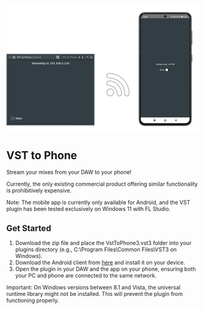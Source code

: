 ![alt text](https://github.com/muradavud/vst-to-phone/blob/master/screenshot.png?raw=true)

# VST to Phone
Stream your mixes from your DAW to your phone!

Currently, the only existing commercial product offering similar functionality is prohibitively expensive.

Note: The mobile app is currently only available for Android, and the VST plugin has been tested exclusively on Windows 11 with FL Studio.

## Get Started
1. Download the zip file and place the VstToPhone3.vst3 folder into your plugins directory (e.g., C:\Program Files\Common Files\VST3 on Windows).
2. Download the Android client from [here](https://github.com/muradavud/vst-to-phone-client) and install it on your device.
3. Open the plugin in your DAW and the app on your phone, ensuring both your PC and phone are connected to the same network.
   
Important: On Windows versions between 8.1 and Vista, the universal runtime library might not be installed. This will prevent the plugin from functioning properly.
